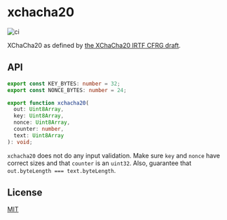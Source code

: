 # xchacha20

![ci](https://github.com/chiefbiiko/xchacha20/workflows/ci/badge.svg)

XChaCha20 as defined by [the XChaCha20 IRTF CFRG draft](https://tools.ietf.org/html/draft-irtf-cfrg-xchacha-01).

## API

``` ts
export const KEY_BYTES: number = 32;
export const NONCE_BYTES: number = 24;

export function xchacha20(
  out: Uint8Array,
  key: Uint8Array,
  nonce: Uint8Array,
  counter: number,
  text: Uint8Array
): void;
```

`xchacha20` does not do any input validation. Make sure `key` and `nonce` have correct sizes and that `counter` is an `uint32`. Also, guarantee that `out.byteLength === text.byteLength`.

## License

[MIT](./LICENSE)